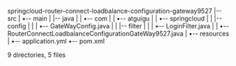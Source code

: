 springcloud-router-connect-loadbalance-configuration-gateway9527
|-- src
|   •-- main
|       |-- java
|       |   •-- com
|       |       •-- atguigu
|       |           •-- springcloud
|       |               |-- config
|       |               |   •-- GateWayConfig.java
|       |               |-- filter
|       |               |   •-- LoginFilter.java
|       |               •-- RouterConnectLoadbalanceConfigurationGateWay9527.java
|       •-- resources
|           •-- application.yml
•-- pom.xml

9 directories, 5 files
